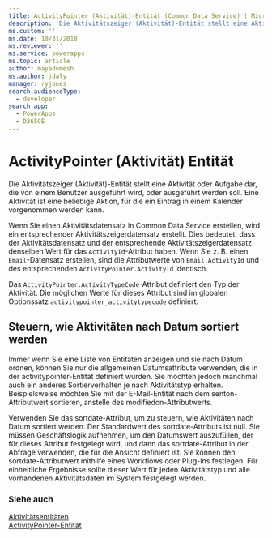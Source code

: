 ```yaml
---
title: ActivityPointer (Aktivität)-Entität (Common Data Service) | Microsoft Docs
description: 'Die Aktivitätszeiger (Aktivität)-Entität stellt eine Aktivität oder Aufgabe dar, die von einem Benutzer ausgeführt wird, oder ausgeführt werden soll. Eine Aktivität ist eine beliebige Aktion, für die ein Eintrag in einem Kalender vorgenommen werden kann.'
ms.custom: ''
ms.date: 10/31/2018
ms.reviewer: ''
ms.service: powerapps
ms.topic: article
author: mayadumesh
ms.author: jdaly
manager: ryjones
search.audienceType:
  - developer
search.app:
  - PowerApps
  - D365CE
---
```

# <a name="activitypointer-activity-entity"></a>ActivityPointer (Aktivität) Entität

Die Aktivitätszeiger (Aktivität)-Entität stellt eine Aktivität oder Aufgabe dar, die von einem Benutzer ausgeführt wird, oder ausgeführt werden soll. Eine Aktivität ist eine beliebige Aktion, für die ein Eintrag in einem Kalender vorgenommen werden kann.  
  
 Wenn Sie einen Aktivitätsdatensatz in Common Data Service erstellen, wird ein entsprechender Aktivitätszeigerdatensatz erstellt. Dies bedeutet, dass der Aktivitätsdatensatz und der entsprechende Aktivitätszeigerdatensatz denselben Wert für das `ActivityId`-Attribut haben. Wenn Sie z. B. einen `Email`-Datensatz erstellen, sind die Attributwerte von `Email.ActivityId` und des entsprechenden `ActivityPointer.ActivityId` identisch.  
  
 Das `ActivityPointer.ActivityTypeCode`-Attribut definiert den Typ der Aktivität. Die möglichen Werte für dieses Attribut sind im globalen Optionssatz `activitypointer_activitytypecode` definiert.  
  
<a name="bkmk_sortdate"></a>   

## <a name="control-how-activities-are-sorted-by-date"></a>Steuern, wie Aktivitäten nach Datum sortiert werden  
  
 Immer wenn Sie eine Liste von Entitäten anzeigen und sie nach Datum ordnen, können Sie nur die allgemeinen Datumsattribute verwenden, die in der activitypointer-Entität definiert wurden. Sie möchten jedoch manchmal auch ein anderes Sortierverhalten je nach Aktivitätstyp erhalten. Beispielsweise möchten Sie mit der E-Mail-Entität nach dem senton-Attributwert sortieren, anstelle des modifiedon-Attributwerts.  
  
 Verwenden Sie das sortdate-Attribut, um zu steuern, wie Aktivitäten nach Datum sortiert werden. Der Standardwert des sortdate-Attributs ist null. Sie müssen Geschäftslogik aufnehmen, um den Datumswert auszufüllen, der für dieses Attribut festgelegt wird, und dann das sortdate-Attribut in der Abfrage verwenden, die für die Ansicht definiert ist. Sie können den sortdate-Attributwert mithilfe eines Workflows oder Plug-Ins festlegen. Für einheitliche Ergebnisse sollte dieser Wert für jeden Aktivitätstyp und alle vorhandenen Aktivitätsdaten im System festgelegt werden.  
  
### <a name="see-also"></a>Siehe auch  
 [Aktivitätsentitäten](activity-entities.md)   
 [ActivityPointer-Entität](reference/entities/activitypointer.md)